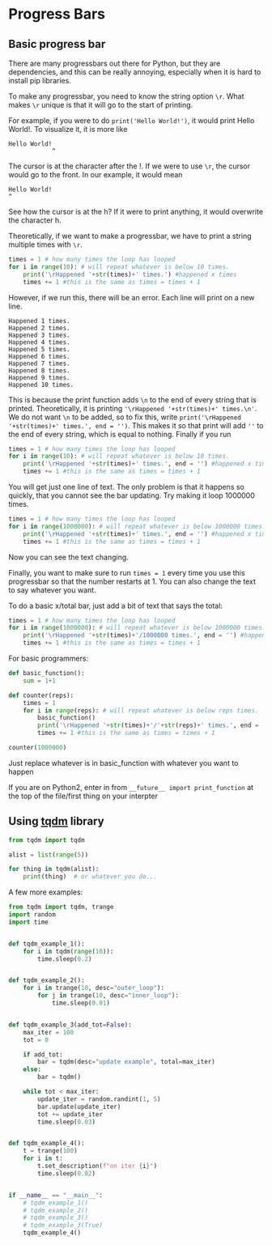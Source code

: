 # Progress Bars

## Basic progress bar

There are many progressbars out there for Python, but they are dependencies, and this can be really annoying, especially when it is hard to install pip libraries.

To make any progressbar, you need to know the string option `\r`. What makes `\r` unique is that it will go to the start of printing.

For example, if you were to do `print('Hello World!')`, it would print Hello World!. To visualize it, it is more like

```
Hello World!
            ^
```
The cursor is at the character after the !. If we were to use `\r`, the cursor would go to the front. In our example, it would mean

```
Hello World!
^
```
See how the cursor is at the h? If it were to print anything, it would overwrite the character h.

Theoretically, if we want to make a progressbar, we have to print a string multiple times with `\r`.

```python
times = 1 # how many times the loop has looped
for i in range(10): # will repeat whatever is below 10 times.
    print('\rHappened '+str(times)+' times.') #happened x times
    times += 1 #this is the same as times = times + 1
```

However, if we run this, there will be an error. Each line will print on a new line.

```
Happened 1 times.
Happened 2 times.
Happened 3 times.
Happened 4 times.
Happened 5 times.
Happened 6 times.
Happened 7 times.
Happened 8 times.
Happened 9 times.
Happened 10 times.
```

This is because the print function adds `\n` to the end of every string that is printed. Theoretically, it is printing `'\rHappened '+str(times)+' times.\n'`. We do not want `\n` to be added, so to fix this, write `print('\rHappened '+str(times)+' times.', end = '')`. This makes it so that print will add `''` to the end of every string, which is equal to nothing. Finally if you run

```python
times = 1 # how many times the loop has looped
for i in range(10): # will repeat whatever is below 10 times.
    print('\rHappened '+str(times)+' times.', end = '') #happened x times
    times += 1 #this is the same as times = times + 1
```
You will get just one line of text. The only problem is that it happens so quickly, that you cannot see the bar updating. Try making it loop 1000000 times.

```python
times = 1 # how many times the loop has looped
for i in range(1000000): # will repeat whatever is below 1000000 times.
    print('\rHappened '+str(times)+' times.', end = '') #happened x times
    times += 1 #this is the same as times = times + 1
```
Now you can see the text changing.

Finally, you want to make sure to run `times = 1` every time you use this progressbar so that the number restarts at 1. You can also change the text to say whatever you want.

To do a basic x/total bar, just add a bit of text that says the total:
```python
times = 1 # how many times the loop has looped
for i in range(1000000): # will repeat whatever is below 1000000 times.
    print('\rHappened '+str(times)+'/1000000 times.', end = '') #happened x times
    times += 1 #this is the same as times = times + 1
```

For basic programmers:
```python
def basic_function():
    sum = 1+1

def counter(reps):
    times = 1
    for i in range(reps): # will repeat whatever is below reps times.
        basic_function()
        print('\rHappened '+str(times)+'/'+str(reps)+' times.', end = '') #happened x times
        times += 1 #this is the same as times = times + 1

counter(1000000)
```

Just replace whatever is in basic_function with whatever you want to happen

If you are on Python2, enter in from `__future__ import print_function` at the top of the file/first thing on your interpter

## Using [tqdm](https://github.com/tqdm/tqdm) library

```python
from tqdm import tqdm

alist = list(range(5))

for thing in tqdm(alist):
    print(thing)  # or whatever you do...
```

A few more examples:

```python
from tqdm import tqdm, trange
import random
import time


def tqdm_example_1():
    for i in tqdm(range(10)):
        time.sleep(0.2)


def tqdm_example_2():
    for i in trange(10, desc="outer_loop"):
        for j in trange(10, desc="inner_loop"):
            time.sleep(0.01)


def tqdm_example_3(add_tot=False):
    max_iter = 100
    tot = 0

    if add_tot:
        bar = tqdm(desc="update example", total=max_iter)
    else:
        bar = tqdm()

    while tot < max_iter:
        update_iter = random.randint(1, 5)
        bar.update(update_iter)
        tot += update_iter
        time.sleep(0.03)


def tqdm_example_4():
    t = trange(100)
    for i in t:
        t.set_description(f"on iter {i}")
        time.sleep(0.02)


if __name__ == "__main__":
    # tqdm_example_1()
    # tqdm_example_2()
    # tqdm_example_3()
    # tqdm_example_3(True)
    tqdm_example_4()
```
